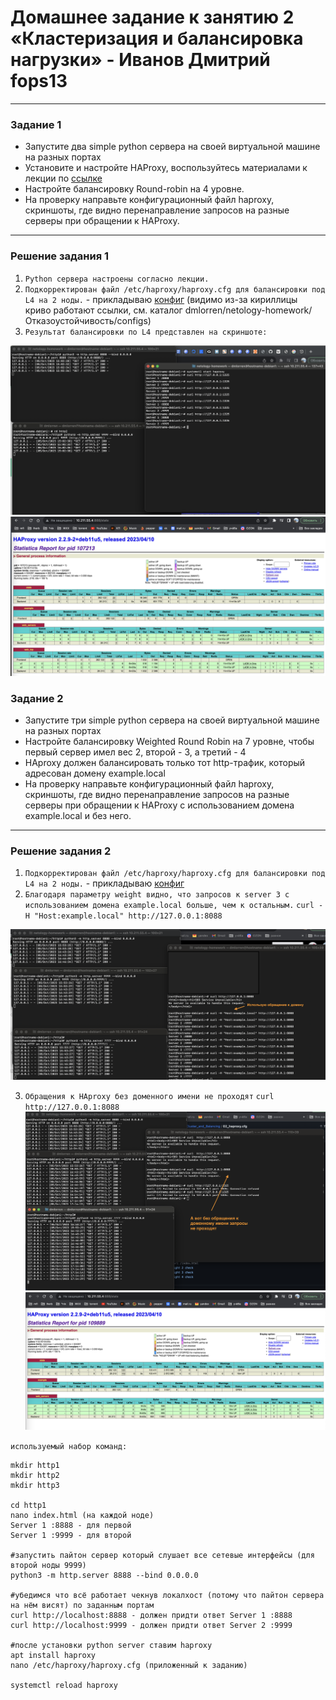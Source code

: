 # Домашнее задание к занятию 2 «Кластеризация и балансировка нагрузки» - Иванов Дмитрий fops13


------


### Задание 1
- Запустите два simple python сервера на своей виртуальной машине на разных портах
- Установите и настройте HAProxy, воспользуйтесь материалами к лекции по [ссылке](2/)
- Настройте балансировку Round-robin на 4 уровне.
- На проверку направьте конфигурационный файл haproxy, скриншоты, где видно перенаправление запросов на разные серверы при обращении к HAProxy.

------
### Решение задания 1
1. `Python сервера настроены согласно лекции.`
2. `Подкорректирован файл /etc/haproxy/haproxy.cfg для балансировки под L4 на 2 ноды.` - прикладываю [конфиг](configs/haproxy.cfg_01)  (видимо из-за кириллицы криво работают ссылки, см. каталог dmlorren/netology-homework/Отказоустойчивость/configs)
3. `Результат балансировки по L4 представлен на скриншоте:`

![haproxy](https://github.com/dmlorren/netology-homework/blob/main/Отказоустойчивость/img/haproxy_L4.png)
![haproxy](https://github.com/dmlorren/netology-homework/blob/main/Отказоустойчивость/img/haproxy_stats_L4.png)





### Задание 2
- Запустите три simple python сервера на своей виртуальной машине на разных портах
- Настройте балансировку Weighted Round Robin на 7 уровне, чтобы первый сервер имел вес 2, второй - 3, а третий - 4
- HAproxy должен балансировать только тот http-трафик, который адресован домену example.local
- На проверку направьте конфигурационный файл haproxy, скриншоты, где видно перенаправление запросов на разные серверы при обращении к HAProxy c использованием домена example.local и без него.

------
### Решение задания 2
1. `Подкорректирован файл /etc/haproxy/haproxy.cfg для балансировки под L4 на 2 ноды.` - прикладываю [конфиг](configs/haproxy.cfg_02)
2. `Благодаря параметру weight видно, что запросов к server 3 с использованием домена example.local больше, чем к остальным.`
    ```curl -H "Host:example.local" http://127.0.0.1:8088```

![haproxy](https://github.com/dmlorren/netology-homework/blob/main/Отказоустойчивость/img/haproxy_L7_request_to_domain.png)

3. `Обращения к HAproxy без доменного имени не проходят`
    ```curl http://127.0.0.1:8088```
![haproxy](https://github.com/dmlorren/netology-homework/blob/main/Отказоустойчивость/img/haproxy_L7_request_not_domain.png)
![haproxy](https://github.com/dmlorren/netology-homework/blob/main/Отказоустойчивость/img/haproxy_stats_L7.png)

`используемый набор команд:`
```
mkdir http1
mkdir http2
mkdir http3

cd http1
nano index.html (на каждой ноде)
Server 1 :8888 - для первой
Server 1 :9999 - для второй

#запустить пайтон сервер который слушает все сетевые интерфейсы (для второй ноды 9999)
python3 -m http.server 8888 --bind 0.0.0.0

#убедимся что всё работает чекнув локалхост (потому что пайтон сервера на нём висят) по заданным портам
curl http://localhost:8888 - должен придти ответ Server 1 :8888
curl http://localhost:9999 - должен придти ответ Server 2 :9999

#после установки python server ставим haproxy
apt install haproxy
nano /etc/haproxy/haproxy.cfg (приложенный к заданию)

systemctl reload haproxy
```